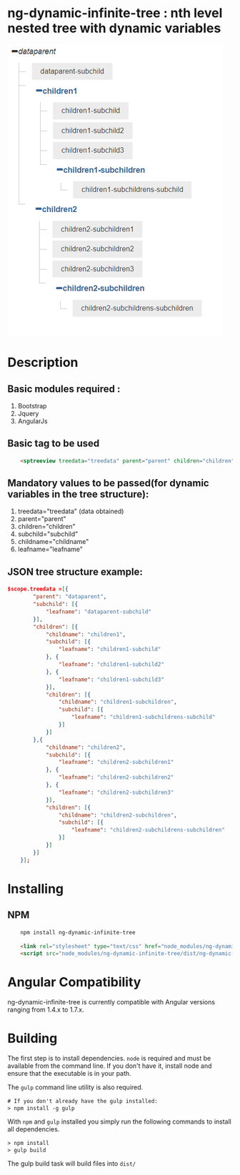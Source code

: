 # ng-dynamic-infinite-tree : nth level nested tree with dynamic variables
![ScreenShot](screenshot.PNG)
# Description
## Basic modules required :
1. Bootstrap
2. Jquery
3. AngularJs

## Basic tag to be used
```html
    <sptreeview treedata="treedata" parent="parent" children="children" subchild="subchild" childname="childname" leafname="leafname"></sptreeview>
```
## Mandatory values to be passed(for dynamic variables in the tree structure):
1. treedata="treedata" (data obtained)
2. parent="parent" 
3. children="children" 
4. subchild="subchild"
5. childname="childname"
6. leafname="leafname"
 
 
## JSON tree structure example:

```json
$scope.treedata =[{
		"parent": "dataparent",
		"subchild": [{
			"leafname": "dataparent-subchild"
		}],
		"children": [{
			"childname": "children1",
			"subchild": [{
				"leafname": "children1-subchild"
			}, {
				"leafname": "children1-subchild2"
			}, {
				"leafname": "children1-subchild3"
			}],
			"children": [{
				"childname": "children1-subchildren",
				"subchild": [{
					"leafname": "children1-subchildrens-subchild"
				}]
			}]
		},{
			"childname": "children2",
			"subchild": [{
				"leafname": "children2-subchildren1"
			}, {
				"leafname": "children2-subchildren2"
			}, {
				"leafname": "children2-subchildren3"
			}],
			"children": [{
				"childname": "children2-subchildren",
				"subchild": [{
					"leafname": "children2-subchildrens-subchildren"
				}]
			}]
		}]
	}];
```

# Installing
## NPM

```bash
    npm install ng-dynamic-infinite-tree
```

```html
    <link rel="stylesheet" type="text/css" href="node_modules/ng-dynamic-infinite-tree/style/style.css">
    <script src="node_modules/ng-dynamic-infinite-tree/dist/ng-dynamic-infinite-tree.min.js">
```
# Angular Compatibility

ng-dynamic-infinite-tree is currently compatible with Angular versions ranging from 1.4.x to 1.7.x.

# Building

The first step is to install dependencies. `node` is required and must be available from the command line. If you don't have it, install node and ensure that the executable is in your path. 

The `gulp` command line utility is also required.

    # If you don't already have the gulp installed:
    > npm install -g gulp

With `npm` and `gulp` installed you simply run the following commands to install all dependencies. 

    > npm install
    > gulp build

The gulp build task will build files into `dist/`
